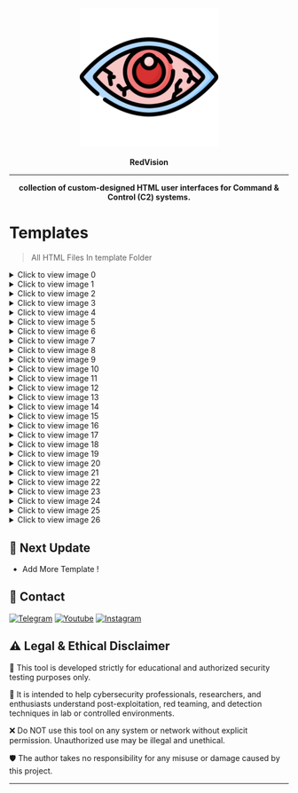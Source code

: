 <h3 align="center"><img src="res/icon.png" alt="logo" height="250px"></h3>
<p align="center">
    <b>RedVision</b><br>
    </p>
<hr>
<p align="center">
  <b>collection of custom-designed HTML user interfaces for Command & Control (C2) systems.</b>
    </p>

# Templates

> All HTML Files In  template Folder

<details>
    <summary>Click to view image 0</summary>

<p align="center">
        <img src="res/c0.png" width="700"/>
</p>

</details>

<details>
    <summary>Click to view image 1</summary>

    <p align="center">
        <img src="res/c1.png" width="700"/>
    </p>

</details>

<details>
    <summary>Click to view image 2</summary>

    <p align="center">
        <img src="res/c2.png" width="700"/>
    </p>

</details>

<details>
    <summary>Click to view image 3</summary>

    <p align="center">
        <img src="res/c3.png" width="700"/>
    </p>

</details>

<details>
    <summary>Click to view image 4</summary>

    <p align="center">
        <img src="res/c4.png" width="700"/>
    </p>

</details>

<details>
    <summary>Click to view image 5</summary>

    <p align="center">
        <img src="res/c5.png" width="700"/>
    </p>

</details>

<details>
    <summary>Click to view image 6</summary>

    <p align="center">
        <img src="res/c6.png" width="700"/>
    </p>

</details>

<details>
    <summary>Click to view image 7</summary>

    <p align="center">
        <img src="res/c7.png" width="700"/>
    </p>

</details>

<details>
    <summary>Click to view image 8</summary>

    <p align="center">
        <img src="res/c8.png" width="700"/>
    </p>

</details>

<details>
    <summary>Click to view image 9</summary>

    <p align="center">
        <img src="res/c9.png" width="700"/>
    </p>

</details>

<details>
    <summary>Click to view image 10</summary>

    <p align="center">
        <img src="res/c10.png" width="700"/>
    </p>

</details>

<details>
    <summary>Click to view image 11</summary>

    <p align="center">
        <img src="res/c11.png" width="700"/>
    </p>

</details>

<details>
    <summary>Click to view image 12</summary>

    <p align="center">
        <img src="res/c12.png" width="700"/>
    </p>

</details>

<details>
    <summary>Click to view image 13</summary>

    <p align="center">
        <img src="res/c13.png" width="700"/>
    </p>

</details>

<details>
    <summary>Click to view image 14</summary>

    <p align="center">
        <img src="res/c14.png" width="700"/>
    </p>

</details>

<details>
    <summary>Click to view image 15</summary>

    <p align="center">
        <img src="res/c15.png" width="700"/>
    </p>

</details>

<details>
    <summary>Click to view image 16</summary>

    <p align="center">
        <img src="res/c16.png" width="700"/>
    </p>

</details>

<details>
    <summary>Click to view image 17</summary>

    <p align="center">
        <img src="res/c17.png" width="700"/>
    </p>

</details>

<details>
    <summary>Click to view image 18</summary>

    <p align="center">
        <img src="res/c18.png" width="700"/>
    </p>

</details>

<details>
    <summary>Click to view image 19</summary>

    <p align="center">
        <img src="res/c19.png" width="700"/>
    </p>

</details>

<details>
    <summary>Click to view image 20</summary>

    <p align="center">
        <img src="res/c20.png" width="700"/>
    </p>

</details>

<details>
    <summary>Click to view image 21</summary>

    <p align="center">
        <img src="res/c21.png" width="700"/>
    </p>

</details>

<details>
    <summary>Click to view image 22</summary>

    <p align="center">
        <img src="res/c22.png" width="700"/>
    </p>

</details>

<details>
    <summary>Click to view image 23</summary>

    <p align="center">
        <img src="res/c23.png" width="700"/>
    </p>

</details>

<details>
    <summary>Click to view image 24</summary>

    <p align="center">
        <img src="res/c24.png" width="700"/>
    </p>

</details>

<details>
    <summary>Click to view image 25</summary>

    <p align="center">
        <img src="res/c25.png" width="700"/>
    </p>

</details>

<details>
    <summary>Click to view image 26</summary>

    <p align="center">
        <img src="res/c26.png" width="700"/>
    </p>

</details>

   



<h2 id="next-update">🔱 Next Update</h2>
<ul>
<li>Add More Template !</li>
</ul>
<h2 id="contact">📧 Contact</h2>
<p >
<a href="https://t.me/amajax"><img title="Telegram" src="https://img.shields.io/badge/Telegram-black?style=for-the-badge&logo=Telegram"></a>
<a href="https://www.youtube.com/channel/UC0-QcOXgzRgSfcE3zerwu9w/?sub_confirmation=1"><img title="Youtube" src="https://img.shields.io/badge/Youtube-red?style=for-the-badge&logo=Youtube"></a>
<a href="https://www.instagram.com/sectoolfa"><img title="Instagram" src="https://img.shields.io/badge/Instagram-white?style=for-the-badge&logo=Instagram"></a>

## ⚠️ Legal & Ethical Disclaimer

🚨 This tool is developed strictly for educational and authorized security testing purposes only.

🔬 It is intended to help cybersecurity professionals, researchers, and enthusiasts understand post-exploitation, red teaming, and detection techniques in lab or controlled environments.

❌ Do NOT use this tool on any system or network without explicit permission. Unauthorized use may be illegal and unethical.

🛡 The author takes no responsibility for any misuse or damage caused by this project.

---
